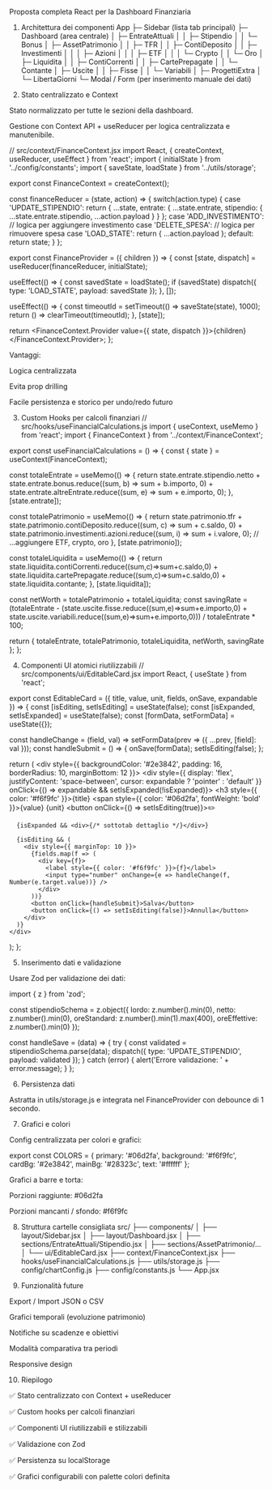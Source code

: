Proposta completa React per la Dashboard Finanziaria
1. Architettura dei componenti
App
 ├─ Sidebar (lista tab principali)
 ├─ Dashboard (area centrale)
 │   ├─ EntrateAttuali
 │   │    ├─ Stipendio
 │   │    └─ Bonus
 │   ├─ AssetPatrimonio
 │   │    ├─ TFR
 │   │    ├─ ContiDeposito
 │   │    ├─ Investimenti
 │   │    │    ├─ Azioni
 │   │    │    ├─ ETF
 │   │    │    └─ Crypto
 │   │    └─ Oro
 │   ├─ Liquidita
 │   │    ├─ ContiCorrenti
 │   │    ├─ CartePrepagate
 │   │    └─ Contante
 │   ├─ Uscite
 │   │    ├─ Fisse
 │   │    └─ Variabili
 │   ├─ ProgettiExtra
 │   └─ LibertaGiorni
 └─ Modal / Form (per inserimento manuale dei dati)

2. Stato centralizzato e Context

Stato normalizzato per tutte le sezioni della dashboard.

Gestione con Context API + useReducer per logica centralizzata e manutenibile.

// src/context/FinanceContext.jsx
import React, { createContext, useReducer, useEffect } from 'react';
import { initialState } from '../config/constants';
import { saveState, loadState } from '../utils/storage';

export const FinanceContext = createContext();

const financeReducer = (state, action) => {
  switch(action.type) {
    case 'UPDATE_STIPENDIO':
      return { ...state, entrate: { ...state.entrate, stipendio: { ...state.entrate.stipendio, ...action.payload } } };
    case 'ADD_INVESTIMENTO':
      // logica per aggiungere investimento
    case 'DELETE_SPESA':
      // logica per rimuovere spesa
    case 'LOAD_STATE':
      return { ...action.payload };
    default:
      return state;
  }
};

export const FinanceProvider = ({ children }) => {
  const [state, dispatch] = useReducer(financeReducer, initialState);

  useEffect(() => {
    const savedState = loadState();
    if (savedState) dispatch({ type: 'LOAD_STATE', payload: savedState });
  }, []);

  useEffect(() => {
    const timeoutId = setTimeout(() => saveState(state), 1000);
    return () => clearTimeout(timeoutId);
  }, [state]);

  return <FinanceContext.Provider value={{ state, dispatch }}>{children}</FinanceContext.Provider>;
};


Vantaggi:

Logica centralizzata

Evita prop drilling

Facile persistenza e storico per undo/redo futuro

3. Custom Hooks per calcoli finanziari
// src/hooks/useFinancialCalculations.js
import { useContext, useMemo } from 'react';
import { FinanceContext } from '../context/FinanceContext';

export const useFinancialCalculations = () => {
  const { state } = useContext(FinanceContext);

  const totaleEntrate = useMemo(() => {
    return state.entrate.stipendio.netto +
           state.entrate.bonus.reduce((sum, b) => sum + b.importo, 0) +
           state.entrate.altreEntrate.reduce((sum, e) => sum + e.importo, 0);
  }, [state.entrate]);

  const totalePatrimonio = useMemo(() => {
    return state.patrimonio.tfr +
           state.patrimonio.contiDeposito.reduce((sum, c) => sum + c.saldo, 0) +
           state.patrimonio.investimenti.azioni.reduce((sum, i) => sum + i.valore, 0);
    // ...aggiungere ETF, crypto, oro
  }, [state.patrimonio]);

  const totaleLiquidita = useMemo(() => {
    return state.liquidita.contiCorrenti.reduce((sum,c)=>sum+c.saldo,0) +
           state.liquidita.cartePrepagate.reduce((sum,c)=>sum+c.saldo,0) +
           state.liquidita.contante;
  }, [state.liquidita]);

  const netWorth = totalePatrimonio + totaleLiquidita;
  const savingRate = (totaleEntrate - (state.uscite.fisse.reduce((sum,e)=>sum+e.importo,0) + state.uscite.variabili.reduce((sum,e)=>sum+e.importo,0))) / totaleEntrate * 100;

  return { totaleEntrate, totalePatrimonio, totaleLiquidita, netWorth, savingRate };
};

4. Componenti UI atomici riutilizzabili
// src/components/ui/EditableCard.jsx
import React, { useState } from 'react';

export const EditableCard = ({ title, value, unit, fields, onSave, expandable }) => {
  const [isEditing, setIsEditing] = useState(false);
  const [isExpanded, setIsExpanded] = useState(false);
  const [formData, setFormData] = useState({});

  const handleChange = (field, val) => setFormData(prev => ({ ...prev, [field]: val }));
  const handleSubmit = () => { onSave(formData); setIsEditing(false); };

  return (
    <div style={{ backgroundColor: '#2e3842', padding: 16, borderRadius: 10, marginBottom: 12 }}>
      <div style={{ display: 'flex', justifyContent: 'space-between', cursor: expandable ? 'pointer' : 'default' }}
           onClick={() => expandable && setIsExpanded(!isExpanded)}>
        <h3 style={{ color: '#f6f9fc' }}>{title}</h3>
        <span style={{ color: '#06d2fa', fontWeight: 'bold' }}>{value} {unit}</span>
        <button onClick={() => setIsEditing(true)}>✏️</button>
      </div>

      {isExpanded && <div>{/* sottotab dettaglio */}</div>}

      {isEditing && (
        <div style={{ marginTop: 10 }}>
          {fields.map(f => (
            <div key={f}>
              <label style={{ color: '#f6f9fc' }}>{f}</label>
              <input type="number" onChange={e => handleChange(f, Number(e.target.value))} />
            </div>
          ))}
          <button onClick={handleSubmit}>Salva</button>
          <button onClick={() => setIsEditing(false)}>Annulla</button>
        </div>
      )}
    </div>
  );
};

5. Inserimento dati e validazione

Usare Zod per validazione dei dati:

import { z } from 'zod';

const stipendioSchema = z.object({
  lordo: z.number().min(0),
  netto: z.number().min(0),
  oreStandard: z.number().min(1).max(400),
  oreEffettive: z.number().min(0)
});

const handleSave = (data) => {
  try {
    const validated = stipendioSchema.parse(data);
    dispatch({ type: 'UPDATE_STIPENDIO', payload: validated });
  } catch (error) {
    alert('Errore validazione: ' + error.message);
  }
};

6. Persistenza dati

Astratta in utils/storage.js e integrata nel FinanceProvider con debounce di 1 secondo.

7. Grafici e colori

Config centralizzata per colori e grafici:

export const COLORS = {
  primary: '#06d2fa',
  background: '#f6f9fc',
  cardBg: '#2e3842',
  mainBg: '#28323c',
  text: '#ffffff'
};


Grafici a barre e torta:

Porzioni raggiunte: #06d2fa

Porzioni mancanti / sfondo: #f6f9fc

8. Struttura cartelle consigliata
src/
├── components/
│   ├── layout/Sidebar.jsx
│   ├── layout/Dashboard.jsx
│   ├── sections/EntrateAttuali/Stipendio.jsx
│   ├── sections/AssetPatrimonio/...
│   └── ui/EditableCard.jsx
├── context/FinanceContext.jsx
├── hooks/useFinancialCalculations.js
├── utils/storage.js
├── config/chartConfig.js
├── config/constants.js
└── App.jsx

9. Funzionalità future

Export / Import JSON o CSV

Grafici temporali (evoluzione patrimonio)

Notifiche su scadenze e obiettivi

Modalità comparativa tra periodi

Responsive design

10. Riepilogo

✅ Stato centralizzato con Context + useReducer

✅ Custom hooks per calcoli finanziari

✅ Componenti UI riutilizzabili e stilizzabili

✅ Validazione con Zod

✅ Persistenza su localStorage

✅ Grafici configurabili con palette colori definita